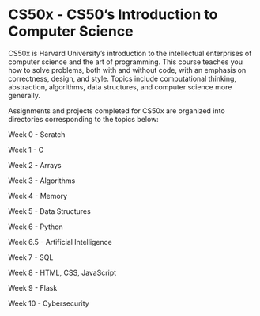 # CS50x - CS50’s Introduction to Computer Science


CS50x is Harvard University’s introduction to the intellectual enterprises of computer science and the art of programming. This course teaches you how to solve problems, both with and without code, with an emphasis on correctness, design, and style. Topics include computational thinking, abstraction, algorithms, data structures, and computer science more generally. 



Assignments and projects completed for CS50x are organized into directories corresponding to the topics below:

Week 0 - Scratch

Week 1 - C

Week 2 - Arrays

Week 3 - Algorithms

Week 4 - Memory

Week 5 - Data Structures

Week 6 - Python

Week 6.5 - Artificial Intelligence

Week 7 - SQL

Week 8 - HTML, CSS, JavaScript

Week 9 - Flask

Week 10 - Cybersecurity
